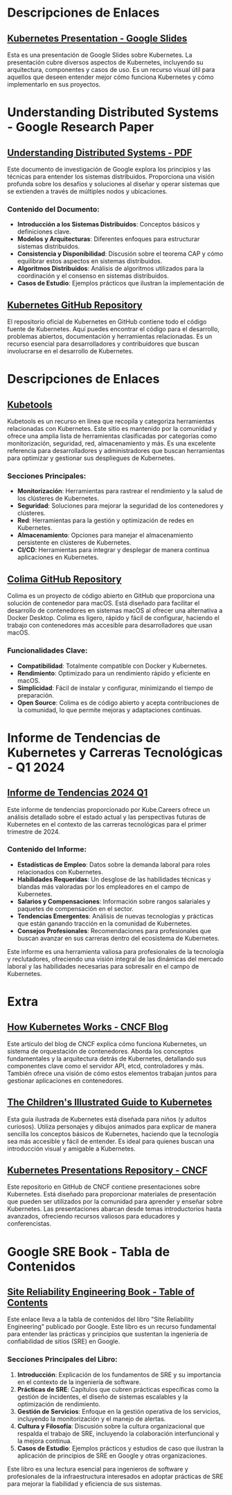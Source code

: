 # Descripciones de Enlaces

## [Kubernetes Presentation - Google Slides](https://docs.google.com/presentation/d/1zrfVlE5r61ZNQrmXKx5gJmBcXnoa_WerHEnTxu5SMco/edit#slide=id.g3b1e3de78f_5_5)
Esta es una presentación de Google Slides sobre Kubernetes. La presentación cubre diversos aspectos de Kubernetes, incluyendo su arquitectura, componentes y casos de uso. Es un recurso visual útil para aquellos que deseen entender mejor cómo funciona Kubernetes y cómo implementarlo en sus proyectos.


# Understanding Distributed Systems - Google Research Paper

## [Understanding Distributed Systems - PDF](https://static.googleusercontent.com/media/research.google.com/en//pubs/archive/43438.pdf)
Este documento de investigación de Google explora los principios y las técnicas para entender los sistemas distribuidos. Proporciona una visión profunda sobre los desafíos y soluciones al diseñar y operar sistemas que se extienden a través de múltiples nodos y ubicaciones.

### Contenido del Documento:
- **Introducción a los Sistemas Distribuidos**: Conceptos básicos y definiciones clave.
- **Modelos y Arquitecturas**: Diferentes enfoques para estructurar sistemas distribuidos.
- **Consistencia y Disponibilidad**: Discusión sobre el teorema CAP y cómo equilibrar estos aspectos en sistemas distribuidos.
- **Algoritmos Distribuidos**: Análisis de algoritmos utilizados para la coordinación y el consenso en sistemas distribuidos.
- **Casos de Estudio**: Ejemplos prácticos que ilustran la implementación de


## [Kubernetes GitHub Repository](https://github.com/kubernetes/kubernetes)
El repositorio oficial de Kubernetes en GitHub contiene todo el código fuente de Kubernetes. Aquí puedes encontrar el código para el desarrollo, problemas abiertos, documentación y herramientas relacionadas. Es un recurso esencial para desarrolladores y contribuidores que buscan involucrarse en el desarrollo de Kubernetes.

# Descripciones de Enlaces

## [Kubetools](https://collabnix.github.io/kubetools/)
Kubetools es un recurso en línea que recopila y categoriza herramientas relacionadas con Kubernetes. Este sitio es mantenido por la comunidad y ofrece una amplia lista de herramientas clasificadas por categorías como monitorización, seguridad, red, almacenamiento y más. Es una excelente referencia para desarrolladores y administradores que buscan herramientas para optimizar y gestionar sus despliegues de Kubernetes.

### Secciones Principales:
- **Monitorización**: Herramientas para rastrear el rendimiento y la salud de los clústeres de Kubernetes.
- **Seguridad**: Soluciones para mejorar la seguridad de los contenedores y clústeres.
- **Red**: Herramientas para la gestión y optimización de redes en Kubernetes.
- **Almacenamiento**: Opciones para manejar el almacenamiento persistente en clústeres de Kubernetes.
- **CI/CD**: Herramientas para integrar y desplegar de manera continua aplicaciones en Kubernetes.

## [Colima GitHub Repository](https://github.com/abiosoft/colima)
Colima es un proyecto de código abierto en GitHub que proporciona una solución de contenedor para macOS. Está diseñado para facilitar el desarrollo de contenedores en sistemas macOS al ofrecer una alternativa a Docker Desktop. Colima es ligero, rápido y fácil de configurar, haciendo el trabajo con contenedores más accesible para desarrolladores que usan macOS.

### Funcionalidades Clave:
- **Compatibilidad**: Totalmente compatible con Docker y Kubernetes.
- **Rendimiento**: Optimizado para un rendimiento rápido y eficiente en macOS.
- **Simplicidad**: Fácil de instalar y configurar, minimizando el tiempo de preparación.
- **Open Source**: Colima es de código abierto y acepta contribuciones de la comunidad, lo que permite mejoras y adaptaciones continuas.


# Informe de Tendencias de Kubernetes y Carreras Tecnológicas - Q1 2024

## [Informe de Tendencias 2024 Q1](https://static.kube.careers/trend-report-2024q1.v1.pdf)
Este informe de tendencias proporcionado por Kube.Careers ofrece un análisis detallado sobre el estado actual y las perspectivas futuras de Kubernetes en el contexto de las carreras tecnológicas para el primer trimestre de 2024. 

### Contenido del Informe:
- **Estadísticas de Empleo**: Datos sobre la demanda laboral para roles relacionados con Kubernetes.
- **Habilidades Requeridas**: Un desglose de las habilidades técnicas y blandas más valoradas por los empleadores en el campo de Kubernetes.
- **Salarios y Compensaciones**: Información sobre rangos salariales y paquetes de compensación en el sector.
- **Tendencias Emergentes**: Análisis de nuevas tecnologías y prácticas que están ganando tracción en la comunidad de Kubernetes.
- **Consejos Profesionales**: Recomendaciones para profesionales que buscan avanzar en sus carreras dentro del ecosistema de Kubernetes.

Este informe es una herramienta valiosa para profesionales de la tecnología y reclutadores, ofreciendo una visión integral de las dinámicas del mercado laboral y las habilidades necesarias para sobresalir en el campo de Kubernetes.

# Extra

## [How Kubernetes Works - CNCF Blog](https://www.cncf.io/blog/2019/08/19/how-kubernetes-works/)
Este artículo del blog de CNCF explica cómo funciona Kubernetes, un sistema de orquestación de contenedores. Aborda los conceptos fundamentales y la arquitectura detrás de Kubernetes, detallando sus componentes clave como el servidor API, etcd, controladores y más. También ofrece una visión de cómo estos elementos trabajan juntos para gestionar aplicaciones en contenedores.

## [The Children's Illustrated Guide to Kubernetes](https://www.cncf.io/phippy/the-childrens-illustrated-guide-to-kubernetes/)
Esta guía ilustrada de Kubernetes está diseñada para niños (y adultos curiosos). Utiliza personajes y dibujos animados para explicar de manera sencilla los conceptos básicos de Kubernetes, haciendo que la tecnología sea más accesible y fácil de entender. Es ideal para quienes buscan una introducción visual y amigable a Kubernetes.

## [Kubernetes Presentations Repository - CNCF](https://github.com/cncf/presentations/blob/main/kubernetes/README.md)
Este repositorio en GitHub de CNCF contiene presentaciones sobre Kubernetes. Está diseñado para proporcionar materiales de presentación que pueden ser utilizados por la comunidad para aprender y enseñar sobre Kubernetes. Las presentaciones abarcan desde temas introductorios hasta avanzados, ofreciendo recursos valiosos para educadores y conferencistas.

# Google SRE Book - Tabla de Contenidos

## [Site Reliability Engineering Book - Table of Contents](https://sre.google/sre-book/table-of-contents/)
Este enlace lleva a la tabla de contenidos del libro "Site Reliability Engineering" publicado por Google. Este libro es un recurso fundamental para entender las prácticas y principios que sustentan la ingeniería de confiabilidad de sitios (SRE) en Google.

### Secciones Principales del Libro:
1. **Introducción**: Explicación de los fundamentos de SRE y su importancia en el contexto de la ingeniería de software.
2. **Prácticas de SRE**: Capítulos que cubren prácticas específicas como la gestión de incidentes, el diseño de sistemas escalables y la optimización de rendimiento.
3. **Gestión de Servicios**: Enfoque en la gestión operativa de los servicios, incluyendo la monitorización y el manejo de alertas.
4. **Cultura y Filosofía**: Discusión sobre la cultura organizacional que respalda el trabajo de SRE, incluyendo la colaboración interfuncional y la mejora continua.
5. **Casos de Estudio**: Ejemplos prácticos y estudios de caso que ilustran la aplicación de principios de SRE en Google y otras organizaciones.

Este libro es una lectura esencial para ingenieros de software y profesionales de la infraestructura interesados en adoptar prácticas de SRE para mejorar la fiabilidad y eficiencia de sus sistemas.


